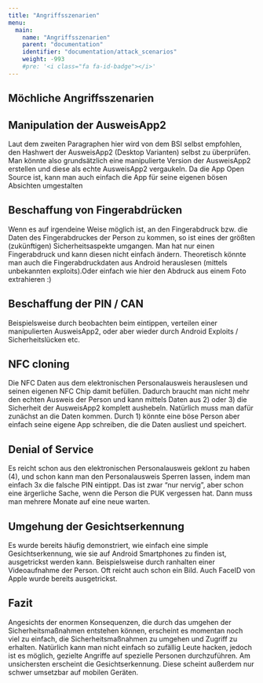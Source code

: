 ```yaml
---
title: "Angriffsszenarien"
menu:
  main:
    name: "Angriffsszenarien"
    parent: "documentation"
    identifier: "documentation/attack_scenarios"
    weight: -993
    #pre: '<i class="fa fa-id-badge"></i>'
---
```


## Möchliche Angriffsszenarien

## Manipulation der AusweisApp2

Laut dem zweiten Paragraphen hier wird von dem BSI selbst empfohlen, den Hashwert der AusweisApp2 (Desktop Varianten) selbst zu überprüfen. Man könnte also grundsätzlich eine manipulierte Version der AusweisApp2 erstellen und diese als echte AusweisApp2 vergaukeln. Da die App Open Source ist, kann man auch einfach die App für seine eigenen bösen Absichten umgestalten

## Beschaffung von Fingerabdrücken

Wenn es auf irgendeine Weise möglich ist, an den Fingerabdruck bzw. die Daten des Fingerabdruckes der Person zu kommen, so ist eines der größten (zukünftigen) Sicherheitsaspekte umgangen. Man hat nur einen Fingerabdruck und kann diesen nicht einfach ändern. Theoretisch könnte man auch die Fingerabdruckdaten aus Android herauslesen (mittels unbekannten exploits).Oder einfach wie hier den Abdruck aus einem Foto extrahieren :)


## Beschaffung der PIN / CAN

Beispielsweise durch beobachten beim eintippen, verteilen einer manipulierten AusweisApp2, oder aber wieder durch Android Exploits / Sicherheitslücken etc.

## NFC cloning

Die NFC Daten aus dem elektronischen Personalausweis herauslesen und seinen eigenen NFC Chip damit befüllen. Dadurch braucht man nicht mehr den echten Ausweis der Person und kann mittels Daten aus 2) oder 3) die Sicherheit der AusweisApp2 komplett aushebeln. Natürlich muss man dafür zunächst an die Daten kommen. Durch 1) könnte eine böse Person aber einfach seine eigene App schreiben, die die Daten ausliest und speichert.

## Denial of Service

Es reicht schon aus den elektronischen Personalausweis geklont zu haben (4), und schon kann man den Personalausweis Sperren lassen, indem man einfach 3x die falsche PIN eintippt. Das ist zwar “nur nervig”, aber schon eine ärgerliche Sache, wenn die Person die PUK vergessen hat. Dann muss man mehrere Monate auf eine neue warten.

## Umgehung der Gesichtserkennung

Es wurde bereits häufig demonstriert, wie einfach eine simple Gesichtserkennung, wie sie auf Android Smartphones zu finden ist, ausgetrickst werden kann. Beispielsweise durch ranhalten einer Videoaufnahme der Person. Oft reicht auch schon ein Bild. Auch FaceID von Apple wurde bereits ausgetrickst.

## Fazit

Angesichts der enormen Konsequenzen, die durch das umgehen der Sicherheitsmaßnahmen  entstehen können, erscheint es momentan noch viel zu einfach, die Sicherheitsmaßnahmen zu umgehen und Zugriff zu erhalten. Natürlich kann man nicht einfach so zufällig Leute hacken, jedoch ist es möglich, gezielte Angriffe auf spezielle Personen durchzuführen.
Am unsichersten erscheint die Gesichtserkennung. Diese scheint außerdem nur schwer umsetzbar auf mobilen Geräten.
